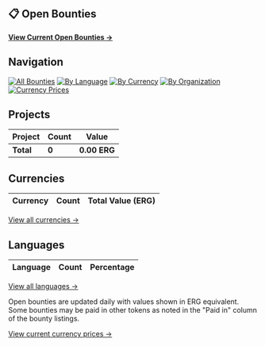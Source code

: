 ## 📋 Open Bounties

**[View Current Open Bounties →](/bounties/all.md)**

## Navigation

[![All Bounties](https://img.shields.io/badge/All_Bounties-0-blue)](/bounties/all.md) [![By Language](https://img.shields.io/badge/By_Language-0-green)](/bounties/by_language/) [![By Currency](https://img.shields.io/badge/By_Currency-0-yellow)](/bounties/by_currency/) [![By Organization](https://img.shields.io/badge/By_Organization-0-orange)](/bounties/by_org/) [![Currency Prices](https://img.shields.io/badge/Currency_Prices-5-purple)](/bounties/currency_prices.md)

## Projects

| Project | Count | Value |
|----------|-------|-------|
| **Total** | **0** | **0.00 ERG** |

## Currencies

| Currency | Count | Total Value (ERG) |
|----------|-------|------------------|

[View all currencies →](/bounties/by_currency/)

## Languages

| Language | Count | Percentage |
|----------|-------|------------|

[View all languages →](/bounties/by_language/)

Open bounties are updated daily with values shown in ERG equivalent. Some bounties may be paid in other tokens as noted in the "Paid in" column of the bounty listings.

[View current currency prices →](/bounties/currency_prices.md)
